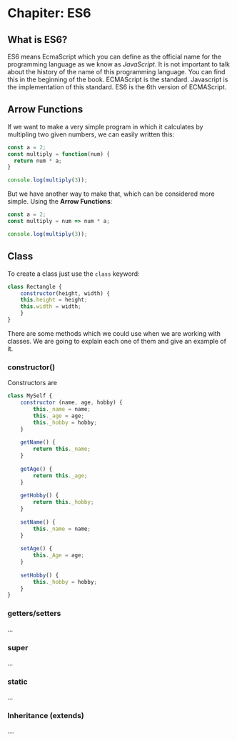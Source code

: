 # Chapiter: ES6
## What is ES6?
ES6 means EcmaScript which you can define as the official name for the programming language as we know as *JavaScript*. It is not important to talk about the history of the name of this programming language. You can find this in the beginning of the book.
ECMAScript is the standard. Javascript is the implementation of this standard. ES6 is the 6th version of ECMAScript.

## Arrow Functions

If we want to make a very simple program in which it calculates by multipling two given numbers, we can easily written this:

```javascript
const a = 2;
const multiply = function(num) {
  return num * a;
}

console.log(multiply(3));
```

But we have another way to make that, which can be considered more simple. Using the **Arrow Functions**:
```javascript
const a = 2;
const multiply = num => num * a;

console.log(multiply(3));
```

## Class
To create a class just use the `class` keyword:
```javascript
class Rectangle {
	constructor(height, width) {
	this.height = height;
	this.width = width;
	}
}
```

There are some methods which we could use when we are working with classes. We are going to explain each one of them and give an example of it.
### constructor()
Constructors are

````javascript
class MySelf {
	constructor (name, age, hobby) {
		this._name = name;
		this._age = age;
		this._hobby = hobby;
	}
	
	getName() {
		return this._name;
	}
	
	getAge() {
		return this._age;
	}
	
	getHobby() {
		return this._hobby;
	}
	
	setName() {
		this._name = name;
	}
	
	setAge() {
		this._Age = age;
	}
	
	setHobby() {
		this._hobby = hobby;
	}
}
````

### getters/setters

...

### super

...

### static

...

### Inheritance (extends)

....